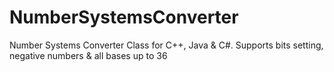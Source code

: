 # NumberSystemsConverter
Number Systems Converter Class for C++, Java &amp; C#. Supports bits setting, negative numbers &amp; all bases up to 36
